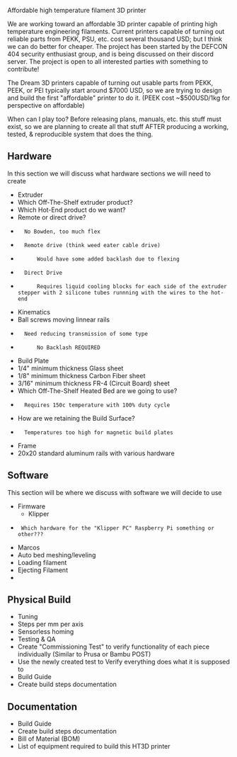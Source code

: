 
Affordable high temperature filament 3D printer

We are working toward an affordable 3D printer capable of printing high temperature engineering filaments. Current printers capable of turning out reliable parts from PEKK, PSU, etc. cost several thousand USD; but I think we can do better for cheaper.
The project has been started by the DEFCON 404 security enthusiast group, and is being discussed on their discord server.  The project is open to all interested parties with something to contribute!


The Dream
3D printers capable of turning out usable parts from PEKK, PEEK, or PEI typically start around $7000 USD, so we are trying to design and build the first "affordable" printer to do it. (PEEK cost ~$500USD/1kg for perspective on affordable)

When can I play too?
Before releasing plans, manuals, etc. this stuff must exist, so we are planning to create all that stuff AFTER producing a working, tested, & reproducible system that does the thing.


## Hardware
In this section we will discuss what hardware sections we will need to create
- Extruder
- 	Which Off-The-Shelf extruder product?
- 	Which Hot-End product do we want?
- 	Remote or direct drive?
- 		No Bowden, too much flex
- 		Remote drive (think weed eater cable drive)
- 			Would have some added backlash due to flexing
- 		Direct Drive
- 			Requires liquid cooling blocks for each side of the extruder stepper with 2 silicone tubes runnning with the wires to the hot-end
- Kinematics
- 	Ball screws moving linnear rails
- 		Need reducing transmission of some type
- 			No Backlash REQUIRED
- Build Plate
- 	1/4" minimum thickness Glass sheet
- 	1/8" minimum thickness Carbon Fiber sheet
- 	3/16" minimum thickness FR-4 (Circuit Board) sheet
- 	Which Off-The-Shelf Heated Bed are we going to use?
- 		Requires 150c temperature with 100% duty cycle
- 	How are we retaining the Build Surface?
- 		Temperatures too high for magnetic build plates
- Frame
- 	20x20 standard aluminum rails with various hardware


## Software
This section will be where we discuss with software we will decide to use
- Firmware
	- Klipper
 - 		Which hardware for the "Klipper PC" Raspberry Pi something or other???
- Marcos
- 	Auto bed meshing/leveling
-	Loading filament
-	Ejecting Filament
-	

## Physical Build
- Tuning
- 	Steps per mm per axis
- 	Sensorless homing
- Testing & QA
-	Create "Commissioning Test" to verify functionality of each piece individually (Similar to Prusa or Bambu POST)
- 	Use the newly created test to Verify everything does what it is supposed to
- Build Guide
- 	Create build steps documentation

## Documentation
- Build Guide
-	Create build steps documentation
- Bill of Material (BOM)
- 	List of equipment required to build this HT3D printer 
